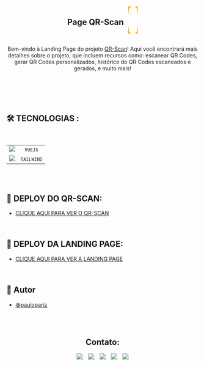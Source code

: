 <div style="display: flex; justify-content: center; gap:12px">
    <h2>Page QR-Scan</h2>
    <img width="25px" src="src/assets/img/logo.svg" />
</div>

<br>

<p align="center">Bem-vindo à Landing Page do projeto <a href="https://app-qr-scan.vercel.app/">QR-Scan</a>! Aqui você encontrará mais detalhes sobre o projeto, que incluem recursos como: escanear QR Codes, gerar QR Codes personalizados, histórico de QR Codes escaneados e gerados, e muito mais!</p>

<br>



<br><br>



## 🛠️ TECNOLOGIAS :

<br>

|              |                                                   |
| :----------------: | :---------------------------------------------------: |
|   <img src="https://skillicons.dev/icons?i=vue">      |    `VUEJS`   |
|   <img src="https://skillicons.dev/icons?i=tailwind">      |    `TAILWIND`   |

<br><br>

## 📍 DEPLOY DO QR-SCAN:
- <a href="https://app-qr-scan.vercel.app/">CLIQUE AQUI PARA VER O QR-SCAN</a>

<br>

## 📍 DEPLOY DA LANDING PAGE:
- <a href="https://page-qr-scan.vercel.app/">CLIQUE AQUI PARA VER A LANDING PAGE</a>

<br>

## 🧠 Autor

- [@paulopariz](https://www.linkedin.com/in/paulopariz/)

<br><br>

<h2 align="center">Contato:</h2>
<div align="center">

<a href= "https://api.whatsapp.com/send?phone=5544999575376"><img src="https://img.icons8.com/material-outlined/24/FDB623/whatsapp--v1.png"/></a> <a href="https://www.instagram.com/parizpaulo_/" style="margin-left:10px"><img src="https://img.icons8.com/material-outlined/24/FDB623/instagram-new--v1.png"/></a> <a href="paulopariz01@gmail.com" style="margin-left:10px"><img src="https://img.icons8.com/material-rounded/24/FDB623/filled-message.png"/></a> <a href="https://www.linkedin.com/in/paulopariz/" style="margin-left:10px"><img src="https://img.icons8.com/material-sharp/24/FDB623/linkedin--v1.png"/></a>  <a href="https://paulopariz.vercel.app/" style="margin-left:10px"><img src="https://img.icons8.com/material-outlined/24/FDB623/source-code.png"/></a>

 </div>